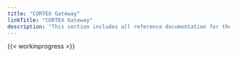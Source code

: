 ```yaml
---
title: "CORTEX Gateway"
linkTitle: "CORTEX Gateway"
description: "This section includes all reference documentation for the APIs exposed by CORTEX Gateway."
---
```


{{< workinprogress >}}
